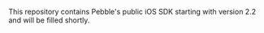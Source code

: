 This repository contains Pebble's public iOS SDK starting with version 2.2 and will be filled shortly.
